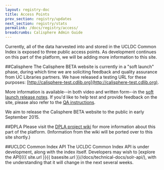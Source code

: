 ```yaml
---
layout: registry-doc
title: Access Points
prev_section: registry/updates
next_section: registry/stats
permalink: /docs/registry/access/
breadcrumbs: Calisphere Admin Guide
---
```

Currently, all of the data harvested into and stored in the UCLDC Common Index is exposed to three public access points. As development continues on this part of the platform, we will be adding more information to this site.

##Calisphere
The Calisphere BETA website is currently in a "soft launch" phase, during which time we are soliciting feedback and quality assurance from UC Libraries partners. We have released a testing URL for these purposes: [http://calisphere-test.cdlib.org](http://calisphere-test.cdlib.org).

More information is available--in both video and written form--in the [soft launch release notes](https://wiki.library.ucsf.edu/pages/viewpage.action?pageId=364384160). If you'd like to help test and provide feedback on the site, please also refer to the [QA instructions](https://wiki.library.ucsf.edu/display/UCLDC/Product+Stakeholder+Group+Workspace#ProductStakeholderGroupWorkspace-QA_instructions). 

We aim to release the Calisphere BETA website to the public in early September 2015.

##DPLA
Please visit the [DPLA project wiki](https://wiki.library.ucsf.edu/display/DPLA/Calisphere%3A+Broadening+Access+through+DPLA) for more information about this part of the platform. (Information from the wiki will be ported over to this site shortly.)

##UCLDC Common Index API
The UCLDC Common Index API is under development, along with the index itself. Developers may wish to [explore the API]({{ site.url }}{{ basesite.url }}//docs/technical-docs/solr-api/), with the understanding that it will change in the next several weeks.

<!--Once harvested, how do I get to our metadata records in the Common Index?
You can access the metadata through the API.  For more information...


How do I get to our metadata records hosted by DPLA?
You can access the metadata through DPLA's API or bulk download option.


How will we be able to get usage statistics for our collections that are accessible through Calisphere?
Yes; with the Calisphere BETA launch in 2015, we will be able to track and provide usage statistics for your collections.  The particular web analytics technology that we will use is to be determined.-->
